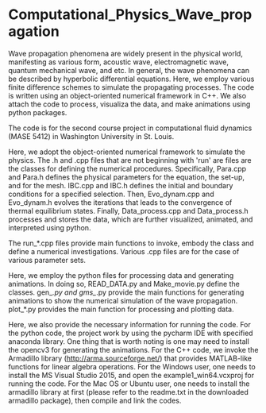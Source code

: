 # Computational_Physics_Wave_propagation
Wave propagation phenomena are widely present in the physical world, manifesting as various form, acoustic wave, electromagnetic wave, quantum mechanical wave, and etc. In general, the wave phenomena can be described by hyperbolic differential equations. Here, we employ various finite difference schemes to simulate the propagating processes. The code is written using an object-oriented numerical framework in C++. We also attach the code to process, visualiza the data, and make animations using python packages.

The code is for the second course project in computational fluid dynamics (MASE 5412) in Washington University in St. Louis.

Here, we adopt the object-oriented numerical framework to simulate the physics. The .h and .cpp files that are not beginning with 'run' are files are the classes for defining the numerical procedures. Specifically, Para.cpp and Para.h defines the physical parameters for the equation, the set-up, and for the mesh. IBC.cpp and IBC.h defines the initial and boundary conditions for a specified selection. Then, Evo_dynam.cpp and Evo_dynam.h evolves the iterations that leads to the convergence of thermal equilibrium states. Finally, Data_process.cpp and Data_process.h processes and stores the data, which are further visualized, animated, and interpreted using python.

The run_*.cpp files provide main functions to invoke, embody the class and define a numerical investigations. Various .cpp files are for the case of various parameter sets.

Here, we employ the python files for processing data and generating animations. In doing so, READ_DATA.py and Make_movie.py define the classes. gen_*.py and gms_*.py provide the main functions for generating animations to show the numerical simulation of the wave propagation. plot_*.py provides the main function for processing and plotting data.


Here, we also provide the necessary information for running the code. 
For the python code, the project work by using the pycharm IDE with specified anaconda library. One thing that is worth noting is one may need to install the opencv3 for generating the animations.
For the C++ code, we invoke the Armadillo library (http://arma.sourceforge.net/) that provides MATLAB-like functions for linear algebra operations. For the Windows user, one needs to install the MS Visual Studio 2015, and open the example1_win64.vcxproj for running the code. For the Mac OS or Ubuntu user, one needs to install the armadillo library at first (please refer to the readme.txt in the downloaded armadillo package), then compile and link the codes.
